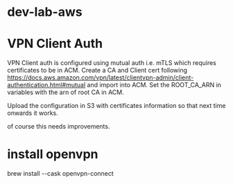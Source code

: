 # dev-lab-aws

# VPN Client Auth
VPN Client auth is configured using mutual auth i.e. mTLS which requires certificates to be in ACM. Create a CA and Client cert following https://docs.aws.amazon.com/vpn/latest/clientvpn-admin/client-authentication.html#mutual and import into ACM. Set the ROOT_CA_ARN in variables with the arn of root CA in ACM.

Upload the configuration in S3 with certificates information so that next time onwards it works. 

>>>
of course this needs improvements.
>>>

# install openvpn
brew install --cask openvpn-connect

